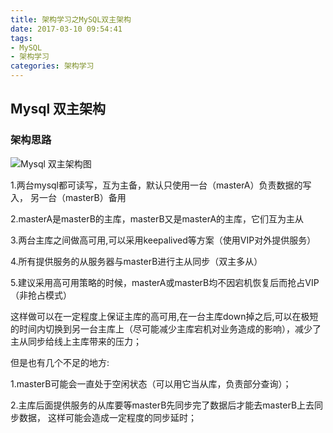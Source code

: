 ```yaml
---
title: 架构学习之MySQL双主架构
date: 2017-03-10 09:54:41
tags:
- MySQL
- 架构学习
categories: 架构学习
---
```



## Mysql 双主架构

### 架构思路

![Mysql 双主架构图](/uploads/mysql_master_0.png)

1.两台mysql都可读写，互为主备，默认只使用一台（masterA）负责数据的写入，
另一台（masterB）备用

2.masterA是masterB的主库，masterB又是masterA的主库，它们互为主从

3.两台主库之间做高可用,可以采用keepalived等方案（使用VIP对外提供服务）

4.所有提供服务的从服务器与masterB进行主从同步（双主多从）

5.建议采用高可用策略的时候，masterA或masterB均不因宕机恢复后而抢占VIP（非抢占模式）

这样做可以在一定程度上保证主库的高可用,在一台主库down掉之后,可以在极短的时间内切换到另一台主库上（尽可能减少主库宕机对业务造成的影响），减少了主从同步给线上主库带来的压力；

但是也有几个不足的地方:

1.masterB可能会一直处于空闲状态（可以用它当从库，负责部分查询）；

2.主库后面提供服务的从库要等masterB先同步完了数据后才能去masterB上去同步数据，
这样可能会造成一定程度的同步延时；

